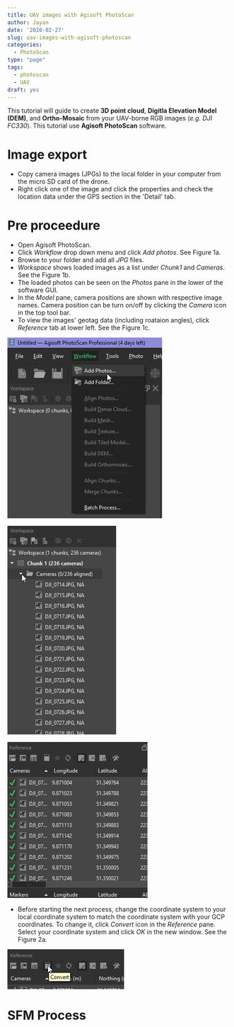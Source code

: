 ```yaml
---
title: UAV images with Agisoft PhotoScan
author: Jayan
date: '2020-02-27'
slug: uav-images-with-agisoft-photoscan
categories:
  - PhotoScan
type: "page"
tags: 
  - photoscan
  - UAV
draft: yes
---
```


This tutorial will guide to create **3D point cloud**, **Digitla Elevation Model (DEM)**, and **Ortho-Mosaic** from your UAV-borne RGB images (*e.g. DJI FC330*). This tutorial use **Agisoft PhotoScan** software.

# Image export

* Copy camera images (JPGs) to the local folder in your computer from the micro SD card of the drone.
* Right click one of the image and click the properties and check the location data under the GPS section in the 'Detail' tab.

# Pre proceedure

* Open Agisoft PhotoScan.
* Click *Workflow* drop down menu and click *Add photos*. See Figure 1a.
* Browse to your folder and add all *JPG* files.
* *Workspace* shows loaded images as a list under *Chunk1* and *Cameras*. See the Figure 1b.
* The loaded photos can be seen on the *Photos* pane in the lower of the software GUI.
* In the *Model* pane, camera positions are shown with respective image names. Camera position can be turn on/off by clicking the *Camera* icon in the top tool bar.
* To view the images' geotag data (including roataion angles), click *Reference* tab at lower left. See the Figure 1c.

![Figure 1a: Workflow menu](add_photos.png)

![Figure 1b: Workspace view](workspace.png)

![Figure 1c: Reference pane view](reference_pane.png)


* Before starting the next process, change the coordinate system to your local coordinate system to match the coordinate system with your GCP coordinates. To change it, click *Convert* icon in the *Reference* pane. Select your coordinate system and click *OK* in the new window. See the Figure 2a.


![Figure 2a: Convert coordinates](convert_crs.png)

# SFM Process

